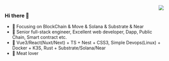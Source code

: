 <img align="right" src="https://github-readme-stats.vercel.app/api?username=AESETH&count_private=true&theme=highcontrast&show_icons=true" />

###  Hi there 👋

- :orange_book: Focusing on BlockChain & Move & Solana & Substrate & Near
- :hammer: Senior full-stack engineer, Excellent web developer, Dapp, Public Chain, Smart contract etc.
- :ram: Vue3/React(Nuxt/Next) + TS + Nest + CSS3, Simple Devops(Linux) + Docker + K3S, Rust + Substrate/Solana/Near
- :meat_on_bone: Meat lover
